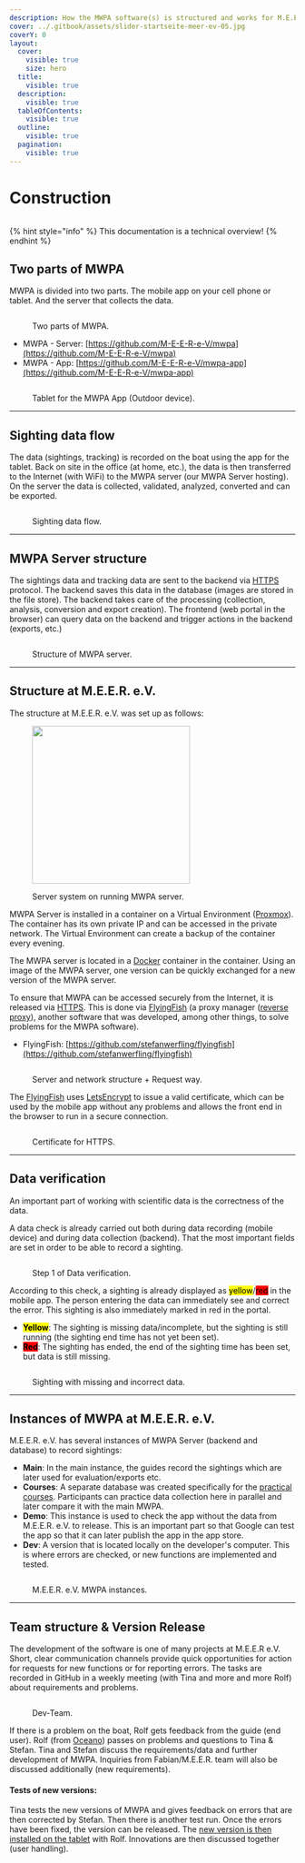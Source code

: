 ```yaml
---
description: How the MWPA software(s) is structured and works for M.E.E.R. e.V.
cover: ../.gitbook/assets/slider-startseite-meer-ev-05.jpg
coverY: 0
layout:
  cover:
    visible: true
    size: hero
  title:
    visible: true
  description:
    visible: true
  tableOfContents:
    visible: true
  outline:
    visible: true
  pagination:
    visible: true
---
```


# Construction

<figure><img src="../.gitbook/assets/whale-ico.png" alt=""><figcaption></figcaption></figure>

{% hint style="info" %}
This documentation is a technical overview!
{% endhint %}

## Two parts of MWPA

MWPA is divided into two parts.  The mobile app on your cell phone or tablet. And the server that collects the data.

<figure><img src="../.gitbook/assets/meer_appparts.png" alt=""><figcaption><p>Two parts of MWPA.</p></figcaption></figure>

* MWPA - Server: [https://github.com/M-E-E-R-e-V/mwpa](https://github.com/M-E-E-R-e-V/mwpa)
* MWPA - App: [https://github.com/M-E-E-R-e-V/mwpa-app](https://github.com/M-E-E-R-e-V/mwpa-app)

<figure><img src="../.gitbook/assets/Newsbeitrag_App.png" alt=""><figcaption><p>Tablet for the MWPA App (Outdoor device).</p></figcaption></figure>



***

## Sighting data flow

The data (sightings, tracking) is recorded on the boat using the app for the tablet. Back on site in the office (at home, etc.), the data is then transferred to the Internet (with WiFi) to the MWPA server (our MWPA Server hosting). On the server the data is collected, validated, analyzed, converted and can be exported.

<figure><img src="../.gitbook/assets/sighting_flow.png" alt=""><figcaption><p>Sighting data flow.</p></figcaption></figure>



***

## MWPA Server structure

The sightings data and tracking data are sent to the backend via [HTTPS](https://de.wikipedia.org/wiki/Hypertext\_Transfer\_Protocol\_Secure) protocol. The backend saves this data in the database (images are stored in the file store). The backend takes care of the processing (collection, analysis, conversion and export creation). The frontend (web portal in the browser) can query data on the backend and trigger actions in the backend (exports, etc.)

<figure><img src="../.gitbook/assets/mwpa_server_structure.png" alt=""><figcaption><p>Structure of MWPA server.</p></figcaption></figure>



***

## Structure at M.E.E.R. e.V.

The structure at M.E.E.R. e.V. was set up as follows:

<figure><img src="../.gitbook/assets/mwpa_server_system (1).png" alt="" width="278"><figcaption><p>Server system on running MWPA server.</p></figcaption></figure>

MWPA Server is installed in a container on a Virtual Environment ([Proxmox](https://www.proxmox.com/de/)). The container has its own private IP and can be accessed in the private network. The Virtual Environment can create a backup of the container every evening.&#x20;

The MWPA server is located in a [Docker](https://www.docker.com/) container in the container. Using an image of the MWPA server, one version can be quickly exchanged for a new version of the MWPA server.

To ensure that MWPA can be accessed securely from the Internet, it is released via [HTTPS](https://de.wikipedia.org/wiki/Hypertext\_Transfer\_Protocol\_Secure). This is done via [FlyingFish](https://flying-fish.gitbook.io/flyingfish/) (a proxy manager ([reverse proxy](https://de.wikipedia.org/wiki/Reverse\_Proxy)), another software that was developed, among other things, to solve problems for the MWPA software).

* FlyingFish: [https://github.com/stefanwerfling/flyingfish](https://github.com/stefanwerfling/flyingfish)

<figure><img src="../.gitbook/assets/mwpa_server_request.png" alt=""><figcaption><p>Server and network structure + Request way. </p></figcaption></figure>

The [FlyingFish](https://flying-fish.gitbook.io/flyingfish/) uses [LetsEncrypt](https://letsencrypt.org/de/) to issue a valid certificate, which can be used by the mobile app without any problems and allows the front end in the browser to run in a secure connection.

<figure><img src="../.gitbook/assets/mwpa_certificate.png" alt=""><figcaption><p>Certificate for HTTPS.</p></figcaption></figure>



***

## Data verification

An important part of working with scientific data is the correctness of the data.

A data check is already carried out both during data recording (mobile device) and during data collection (backend). That the most important fields are set in order to be able to record a sighting.

<figure><img src="../.gitbook/assets/mwpa_dataverification.png" alt=""><figcaption><p>Step 1 of Data verification.</p></figcaption></figure>

According to this check, a sighting is already displayed as <mark style="background-color:yellow;">yellow</mark>/<mark style="background-color:red;">red</mark> in the mobile app. The person entering the data can immediately see and correct the error. This sighting is also immediately marked in red in the portal.

* <mark style="background-color:yellow;">**Yellow**</mark>: The sighting is missing data/incomplete, but the sighting is still running (the sighting end time has not yet been set).
* <mark style="background-color:red;">**Red**</mark>: The sighting has ended, the end of the sighting time has been set, but data is still missing.

<figure><img src="../.gitbook/assets/mwpa_dataverification_errors.png" alt=""><figcaption><p>Sighting with missing and incorrect data.</p></figcaption></figure>

***

## Instances of MWPA at M.E.E.R. e.V.

M.E.E.R. e.V. has several instances of MWPA Server (backend and database) to record sightings:

* **Main**: In the main instance, the guides record the sightings which are later used for evaluation/exports etc.
* **Courses**: A separate database was created specifically for the [practical courses](https://m-e-e-r.de/en/experience/practicalcourses/). Participants can practice data collection here in parallel and later compare it with the main MWPA.
* **Demo**: This instance is used to check the app without the data from M.E.E.R. e.V. to release. This is an important part so that Google can test the app so that it can later publish the app in the app store.
* **Dev**: A version that is located locally on the developer's computer. This is where errors are checked, or new functions are implemented and tested.



<figure><img src="../.gitbook/assets/mwpa_instances.png" alt=""><figcaption><p>M.E.E.R. e.V. MWPA instances.</p></figcaption></figure>



***

## Team structure & Version Release

The development of the software is one of many projects at M.E.E.R e.V. Short, clear communication channels provide quick opportunities for action for requests for new functions or for reporting errors. The tasks are recorded in GitHub in a weekly meeting (with Tina and more and more Rolf) about requirements and problems.

<figure><img src="../.gitbook/assets/mwpa_team.png" alt=""><figcaption><p>Dev-Team.</p></figcaption></figure>

If there is a problem on the boat, Rolf gets feedback from the guide (end user). Rolf (from [Oceano](https://whalewatching-gomera.com/)) passes on problems and questions to Tina & Stefan. Tina and Stefan discuss the requirements/data and further development of MWPA. Inquiries from Fabian/M.E.E.R. team will also be discussed additionally (new requirements).

#### Tests of new versions:

Tina tests the new versions of MWPA and gives feedback on errors that are then corrected by Stefan. Then there is another test run. Once the errors have been fixed, the version can be released. The [new version is then installed on the tablet](https://m-e-e-r-e-v.gitbook.io/mwpa-app/mwpa-mammal-watching.-processing.-analysing./update-and-debugging) with Rolf. Innovations are then discussed together (user handling).
